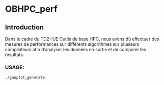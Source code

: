 # OBHPC_perf

## Introduction

Dans le cadre du TD2 l’UE Outils de base HPC, nous avons dû effectuer des mesures de
performances sur différents algorithmes sur plusieurs compilateurs afin d’analyser les données en
sortie et de comparer les résultats.

### USAGE:
            
    ./gnuplot_generate